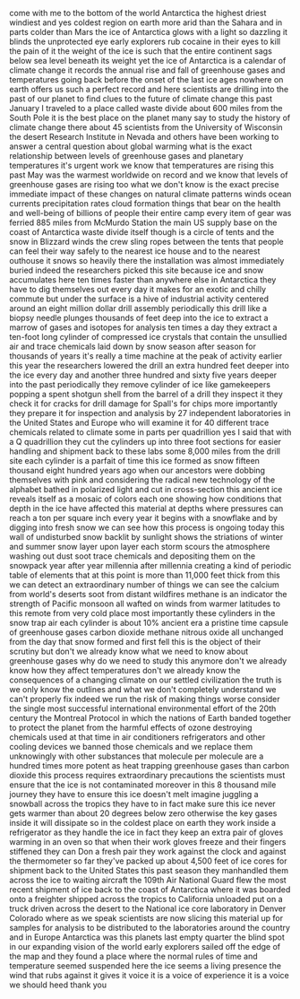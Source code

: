 
come with me to the bottom of the world
Antarctica the highest driest windiest
and yes coldest region on earth more
arid than the Sahara and in parts colder
than Mars the ice of Antarctica glows
with a light so dazzling it blinds the
unprotected eye early explorers rub
cocaine in their eyes to kill the pain
of it the weight of the ice is such that
the entire continent sags below sea
level beneath its weight yet the ice of
Antarctica is a calendar of climate
change it records the annual rise and
fall of greenhouse gases and
temperatures going back before the onset
of the last ice ages nowhere on earth
offers us such a perfect record and here
scientists are drilling into the past of
our planet to find clues to the future
of climate change this past January I
traveled to a place called waste divide
about 600 miles from the South Pole it
is the best place on the planet many say
to study the history of climate change
there about 45 scientists from the
University of Wisconsin the desert
Research Institute in Nevada and others
have been working to answer a central
question about global warming what is
the exact relationship between levels of
greenhouse gases and planetary
temperatures it&#39;s urgent work
we know that temperatures are rising
this past May was the warmest worldwide
on record and we know that levels of
greenhouse gases are rising too what we
don&#39;t know is the exact precise
immediate impact of these changes on
natural climate patterns winds ocean
currents precipitation rates cloud
formation things that bear on the health
and well-being of billions of people
their entire camp every item of gear was
ferried 885 miles from McMurdo Station
the main US supply base on the coast of
Antarctica waste divide itself though is
a circle of tents and the snow in
Blizzard winds the crew sling ropes
between the tents
that people can feel their way safely to
the nearest ice house and to the nearest
outhouse it snows so heavily there the
installation was almost immediately
buried indeed the researchers picked
this site because ice and snow
accumulates here ten times faster than
anywhere else in Antarctica they have to
dig themselves out every day it makes
for an exotic and chilly commute but
under the surface is a hive of
industrial activity centered around an
eight million dollar drill assembly
periodically this drill like a biopsy
needle plunges thousands of feet deep
into the ice to extract a marrow of
gases and isotopes for analysis ten
times a day they extract a ten-foot long
cylinder of compressed ice crystals that
contain the unsullied air and trace
chemicals laid down by snow season after
season for thousands of years it&#39;s
really a time machine at the peak of
activity earlier this year the
researchers lowered the drill an extra
hundred feet deeper into the ice every
day and another three hundred and sixty
five years deeper into the past
periodically they remove cylinder of ice
like gamekeepers popping a spent shotgun
shell from the barrel of a drill they
inspect it they check it for cracks for
drill damage for Spall&#39;s for chips more
importantly they prepare it for
inspection and analysis by 27
independent laboratories in the United
States and Europe who will examine it
for 40 different trace chemicals related
to climate some in parts per quadrillion
yes I said that with a Q quadrillion
they cut the cylinders up into three
foot sections for easier handling and
shipment back to these labs some 8,000
miles from the drill site each cylinder
is a parfait of time this ice formed as
snow fifteen thousand eight hundred
years ago when our ancestors were
dobbing themselves with pink and
considering the radical new technology
of the alphabet bathed in polarized
light and cut in cross-section this
ancient ice reveals itself as a mosaic
of colors each one showing how
conditions that depth in the ice have
affected this material at depths where
pressures can reach a ton per square
inch every year it begins with a
snowflake and by digging into fresh snow
we can see how this process is ongoing
today this wall of undisturbed snow
backlit by sunlight shows the striations
of winter and summer snow layer upon
layer each storm scours the atmosphere
washing out dust soot trace chemicals
and depositing them on the snowpack year
after year millennia after millennia
creating a kind of periodic table of
elements that at this point is more than
11,000 feet thick from this we can
detect an extraordinary number of things
we can see the calcium from world&#39;s
deserts soot from distant wildfires
methane is an indicator the strength of
Pacific monsoon all wafted on winds from
warmer latitudes to this remote from
very cold place
most importantly these cylinders in the
snow trap air each cylinder is about 10%
ancient era a pristine time capsule of
greenhouse gases carbon dioxide methane
nitrous oxide all unchanged from the day
that snow formed and first fell this is
the object of their scrutiny but don&#39;t
we already know what we need to know
about greenhouse gases why do we need to
study this anymore don&#39;t we already know
how they affect temperatures don&#39;t we
already know the consequences of a
changing climate on our settled
civilization the truth is we only know
the outlines and what we don&#39;t
completely understand we can&#39;t properly
fix indeed we run the risk of making
things worse consider the single most
successful international environmental
effort of the 20th century the Montreal
Protocol in which the nations of Earth
banded together to protect the planet
from the harmful effects of ozone
destroying chemicals used at that time
in air conditioners refrigerators and
other cooling devices we banned those
chemicals and we replace them
unknowingly with other substances that
molecule per molecule are a hundred
times more potent as heat trapping
greenhouse gases than carbon dioxide
this process requires extraordinary
precautions the scientists must ensure
that the ice is not contaminated
moreover in this 8 thousand mile journey
they have to ensure this ice doesn&#39;t
melt
imagine juggling a snowball across the
tropics they have to in fact make sure
this ice never gets warmer than about 20
degrees below zero otherwise the key
gases inside it will dissipate so in the
coldest place on earth they work inside
a refrigerator as they handle the ice in
fact they keep an extra pair of gloves
warming in an oven so that when their
work gloves freeze and their fingers
stiffened they can Don a fresh pair they
work against the clock and against the
thermometer so far they&#39;ve packed up
about 4,500 feet of ice cores for
shipment back to the United States this
past season they manhandled them across
the ice to waiting aircraft the 109th
Air National Guard flew the most recent
shipment of ice back to the coast of
Antarctica where it was boarded onto a
freighter shipped across the tropics to
California unloaded put on a truck
driven across the desert to the National
ice core laboratory in Denver Colorado
where as we speak scientists are now
slicing this material up for samples for
analysis to be distributed to the
laboratories around the country and in
Europe
Antarctica was this planets last empty
quarter the blind spot in our expanding
vision of the world early explorers
sailed off the edge of the map and they
found a place where the normal rules of
time and temperature seemed suspended
here the ice seems a living presence the
wind that rubs against it gives it voice
it is a voice of experience
it is a voice we should heed thank you
